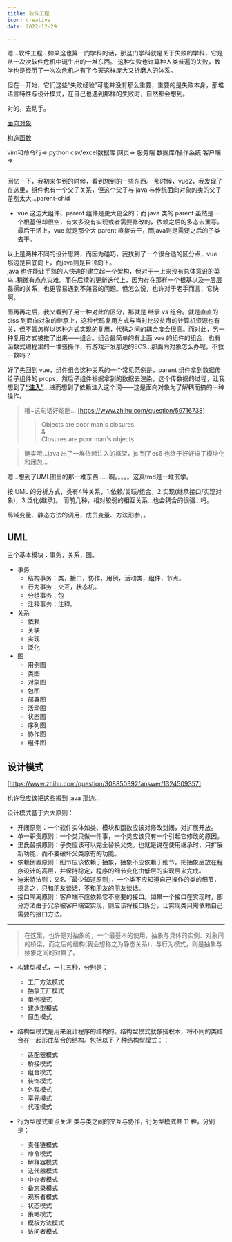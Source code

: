 ```yaml
---
title: 软件工程
icon: creative
date: 2022-12-29

---
```


嗯...软件工程..
如果这也算一门学科的话，那这门学科就是关于失败的学科，它是从一次次软件危机中诞生出的一堆东西。
这种失败也许算种人类普遍的失败，数学也是经历了一次次危机才有了今天这样庞大又折磨人的体系。

但在一开始，它们这些“失败经验”可能并没有那么重要，重要的是失败本身，那堆语言特性与设计模式，在自己也遇到那样的失败时，自然都会想到。

对的，去动手。

[面向对象](../practice/vue-waterfall.md/#object)

[构造函数](../practice/canvas/bumping-balls.md/#2023-01-08)

vim和命令行=>
python csv/excel数据库 网页=>
服务端 数据库/操作系统 客户端=>

---

回忆一下，我初来乍到的时候，看到想到的一些东西。
那时候，vue2，我发现了在这里，组件也有一个父子关系，但这个父子与 java 与传统面向对象的类的父子差别太大...parent-chid

- vue 这边大组件、parent 组件是更大更全的；而 java 类的 parent 虽然是一个根基但却很空，有太多没有实现或者需要修改的，依赖之后的多态去重写。最后干活上，vue 就是那个大 parent 直接去干，而java则是需要之后的子类去干。

以上是两种不同的设计思路，而因为碰巧，我找到了一个很合适的区分点，vue 那边是自底向上，而java则是自顶向下。\
java 也许能让手熟的人快速的建立起一个架构，但对于一上来没有总体意识的菜鸟..稍微有点点灾难。而在后续的更新迭代上，因为存在那样一个根基以及一层层磊摞的关系，也更容易遇到不兼容的问题。但怎么说，也许对于老手而言，它快啊。

而再再之后，我又看到了另一种对此的区分，那就是 继承 vs 组合。就是直直的 diss 到面向对象的继承上，这种代码复用方式与当时比较贫瘠的计算机资源也有关，但不管怎样以这种方式实现的复用，代码之间的耦合度会很高。而对此，另一种复用方式被推了出来——组合。组合最简单的有上面 vue 的组件的组合，也有函数式编程里的一堆骚操作，有游戏开发那边的ECS...那面向对象怎么办呢，不救一救吗？

好了先回到 vue，组件组合这种关系的一个常见范例是，parent 组件拿到数据传给子组件的 props，然后子组件根据拿到的数据去渲染，这个传数据的过程，让我想到了[**“注入”**](../philosophy/strange-things.md/#props)...进而想到了依赖注入这个词——这是面向对象为了解耦而搞的一种操作。

>哦~这句话好炫酷...
[https://www.zhihu.com/question/59716738]
>>Objects are poor man's closures. \
&\
Closures are poor man's objects.

>确实哦...java 出了一堆依赖注入的框架，js 到了es6 也终于好好搞了模块化和闭包...

嗯...想到了UML图里的那一堆东西......啊。。。。。这真tmd是一堆玄学。

按 UML 的分析方式，类有4种关系，1.依赖/关联/组合，2.实现(继承接口/实现对象)，3.泛化(继承)。
而前几种，相对较弱的相互关系...也会耦合的很强...吗。

局域变量、静态方法的调用，成员变量、方法形参，。

## UML

三个基本模块：事务，关系，图。

- 事务
  - 结构事务：类，接口，协作，用例，活动类，组件，节点。
  - 行为事务：交互，状态机。
  - 分组事务：包
  - 注释事务：注释。
- 关系
  - 依赖
  - 关联
  - 实现
  - 泛化
- 图
  - 用例图
  - 类图
  - 对象图
  - 包图
  - 部署图
  - 活动图
  - 状态图
  - 序列图
  - 协作图
  - 组件图

## 设计模式

[https://www.zhihu.com/question/308850392/answer/1324509357]

也许我应该把这些搬到 java 那边...

设计模式基于六大原则：

- 开闭原则：一个软件实体如类、模块和函数应该对修改封闭，对扩展开放。
- 单一职责原则：一个类只做一件事，一个类应该只有一个引起它修改的原因。
- 里氏替换原则：子类应该可以完全替换父类。也就是说在使用继承时，只扩展新功能，而不要破坏父类原有的功能。
- 依赖倒置原则：细节应该依赖于抽象，抽象不应依赖于细节。把抽象层放在程序设计的高层，并保持稳定，程序的细节变化由低层的实现层来完成。
- 迪米特法则：又名「最少知道原则」，一个类不应知道自己操作的类的细节，换言之，只和朋友谈话，不和朋友的朋友谈话。
- 接口隔离原则：客户端不应依赖它不需要的接口。如果一个接口在实现时，部分方法由于冗余被客户端空实现，则应该将接口拆分，让实现类只需依赖自己需要的接口方法。

---

>在这里，也许是对抽象的，一个最基本的使用，抽象与具体的实例、对象间的桥梁。而之后的结构(我会想称之为静态关系)，与行为模式，则是抽象与抽象之间的对舞了。

- 构建型模式，一共五种，分别是：
  - 工厂方法模式
  - 抽象工厂模式
  - 单例模式
  - 建造型模式
  - 原型模式

- 结构型模式是用来设计程序的结构的。结构型模式就像搭积木，将不同的类结合在一起形成契合的结构。包括以下 7 种结构型模式：：
  - 适配器模式
  - 桥接模式
  - 组合模式
  - 装饰模式
  - 外观模式
  - 享元模式
  - 代理模式

- 行为型模式重点关注 类与类之间的交互与协作，行为型模式共 11 种，分别是：
  - 责任链模式
  - 命令模式
  - 解释器模式
  - 迭代器模式
  - 中介者模式
  - 备忘录模式
  - 观察者模式
  - 状态模式
  - 策略模式
  - 模板方法模式
  - 访问者模式
